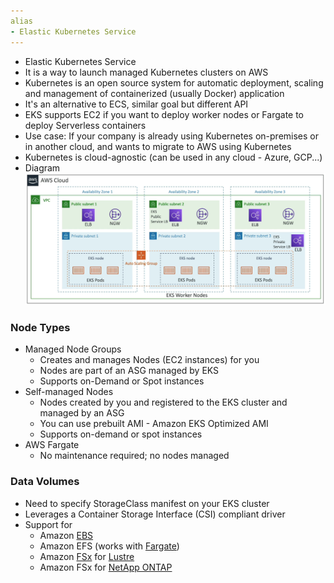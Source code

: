```yaml
---
alias
- Elastic Kubernetes Service
---
```


- Elastic Kubernetes Service
- It is a way to launch managed Kubernetes clusters on AWS
- Kubernetes is an open source system for automatic deployment, scaling and management of containerized (usually Docker) application
- It's an alternative to ECS, similar goal but different API
- EKS supports EC2 if you want to deploy worker nodes or Fargate to deploy Serverless containers
- Use case: If your company is already using Kubernetes on-premises or in another cloud, and wants to migrate to AWS using Kubernetes
- Kubernetes is cloud-agnostic (can be used in any cloud - Azure, GCP...)
- Diagram![Screenshot 2023-07-05 at 9.10.57 PM](../images%201/Screenshot%202023-07-05%20at%209.10.57%20PM.png)

### Node Types
- Managed Node Groups
	- Creates and manages Nodes (EC2 instances) for you
	- Nodes are part of an ASG managed by EKS
	- Supports on-Demand or Spot instances
- Self-managed Nodes
	- Nodes created by you and registered to the EKS cluster and managed by an ASG
	- You can use prebuilt AMI - Amazon EKS Optimized AMI
	- Supports on-demand or spot instances
- AWS Fargate
	- No maintenance required; no nodes managed

### Data Volumes
- Need to specify StorageClass manifest on your EKS cluster
- Leverages a Container Storage Interface (CSI) compliant driver
- Support for
	- Amazon [EBS](../EC2/EBS.md)
	- Amazon EFS (works with [Fargate](Fargate.md))
	- Amazon [FSx](FSx) for [Lustre](Lustre)
	- Amazon FSx for [NetApp ONTAP](NetApp%20ONTAP)
